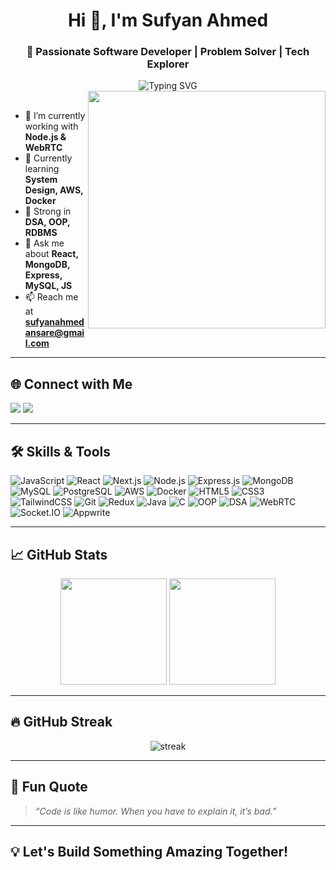 <h1 align="center">Hi 👋, I'm Sufyan Ahmed</h1>
<h3 align="center">🚀 Passionate Software Developer | Problem Solver | Tech Explorer</h3>

<div align="center">
  <img src="https://readme-typing-svg.demolab.com?font=Fira+Code&weight=500&size=22&pause=1000&color=36BCF7&center=true&vCenter=true&width=435&lines=Full-Stack+Developer+%F0%9F%92%BB;Node.js+%7C+React+%7C+MongoDB;DSA+%7C+System+Design+%7C+AWS+%7C+WebRTC " alt="Typing SVG" />
</div>

<img align="right" src="https://cdn.dribbble.com/users/1162077/screenshots/3848914/media/320984a9ca58b3c73274c9259ecf6de8.gif" width="380"/>

<br>

- 🔭 I’m currently working with **Node.js & WebRTC**
- 🌱 Currently learning **System Design, AWS, Docker**
- 🧠 Strong in **DSA, OOP, RDBMS**
- 💬 Ask me about **React, MongoDB, Express, MySQL, JS**
- 📫 Reach me at **sufyanahmedansare@gmail.com**
  
---

## 🌐 Connect with Me

<p align="left">
  <a href="https://www.leetcode.com/csc21s135" target="_blank"><img src="https://img.shields.io/badge/LeetCode-FFA116?style=for-the-badge&logo=leetcode&logoColor=white"/></a>
  <a href="https://auth.geeksforgeeks.org/user/csc212d7q" target="_blank"><img src="https://img.shields.io/badge/GeeksforGeeks-2F8D46?style=for-the-badge&logo=geeksforgeeks&logoColor=white"/></a>
</p>

---

## 🛠️ Skills & Tools

![JavaScript](https://img.shields.io/badge/-JavaScript-black?style=flat-square&logo=javascript)
![React](https://img.shields.io/badge/-React-20232a?style=flat-square&logo=react)
![Next.js](https://img.shields.io/badge/-Next.js-black?style=flat-square&logo=next.js)
![Node.js](https://img.shields.io/badge/-Node.js-339933?style=flat-square&logo=node.js)
![Express.js](https://img.shields.io/badge/-Express.js-black?style=flat-square&logo=express)
![MongoDB](https://img.shields.io/badge/-MongoDB-4DB33D?style=flat-square&logo=mongodb)
![MySQL](https://img.shields.io/badge/-MySQL-00758F?style=flat-square&logo=mysql)
![PostgreSQL](https://img.shields.io/badge/-PostgreSQL-316192?style=flat-square&logo=postgresql)
![AWS](https://img.shields.io/badge/-AWS-232F3E?style=flat-square&logo=amazon-aws)
![Docker](https://img.shields.io/badge/-Docker-2496ED?style=flat-square&logo=docker)
![HTML5](https://img.shields.io/badge/-HTML5-E34F26?style=flat-square&logo=html5)
![CSS3](https://img.shields.io/badge/-CSS3-1572B6?style=flat-square&logo=css3)
![TailwindCSS](https://img.shields.io/badge/-Tailwind_CSS-38B2AC?style=flat-square&logo=tailwind-css)
![Git](https://img.shields.io/badge/-Git-F05032?style=flat-square&logo=git)
![Redux](https://img.shields.io/badge/-Redux-764ABC?style=flat-square&logo=redux)
![Java](https://img.shields.io/badge/-Java-007396?style=flat-square&logo=java)
![C](https://img.shields.io/badge/-C-00599C?style=flat-square&logo=c)
![OOP](https://img.shields.io/badge/-OOP-blueviolet?style=flat-square)
![DSA](https://img.shields.io/badge/-DSA-teal?style=flat-square)
![WebRTC](https://img.shields.io/badge/-WebRTC-lightblue?style=flat-square)
![Socket.IO](https://img.shields.io/badge/-Socket.IO-black?style=flat-square&logo=socket.io)
![Appwrite](https://img.shields.io/badge/-Appwrite-EF2D5E?style=flat-square&logo=appwrite)

---

## 📈 GitHub Stats

<div align="center">
  <img src="https://github-readme-stats.vercel.app/api?username=ahmed1sufyan&show_icons=true&theme=tokyonight" height="170"/>
  <img src="https://github-readme-stats.vercel.app/api/top-langs/?username=ahmed1sufyan&layout=compact&theme=tokyonight" height="170"/>
</div>

---

## 🔥 GitHub Streak

<div align="center">
  <img src="https://github-readme-streak-stats.demolab.com/?user=ahmed1sufyan&theme=tokyonight" alt="streak"/>
</div>

---

## 🧠 Fun Quote

> *“Code is like humor. When you have to explain it, it’s bad.”*

---

## 💡 Let's Build Something Amazing Together!
